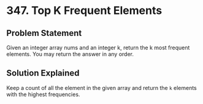 # 347. Top K Frequent Elements

## Problem Statement

Given an integer array nums and an integer k, return the k most frequent elements. You may return the answer in any order.

## Solution Explained

Keep a count of all the element in the given array and return the `k` elements with the highest frequencies.
